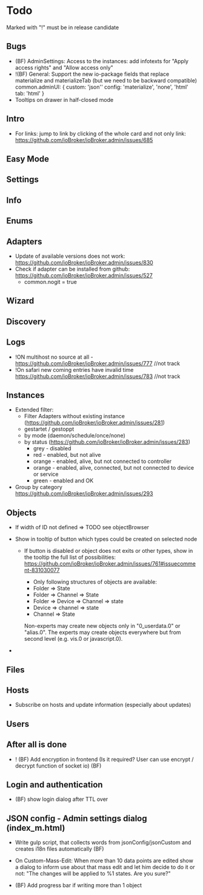 # Todo

Marked with "!" must be in release candidate

## Bugs
- (BF) AdminSettings: Access to the instances: add infotexts for "Apply access rights" and "Allow access only"
- !(BF) General: Support the new io-package fields that replace materialize and materializeTab (but we need to be backward compatible)
  common.adminUI: {
    custom: 'json''
    config: 'materialize', 'none', 'html'
    tab: 'html'
  }
- Tooltips on drawer in half-closed mode  

## Intro
- For links: jump to link by clicking of the whole card and not only link: https://github.com/ioBroker/ioBroker.admin/issues/685

## Easy Mode

## Settings

## Info

## Enums

## Adapters
- Update of available versions does not work: https://github.com/ioBroker/ioBroker.admin/issues/830
- Check if adapter can be installed from github: https://github.com/ioBroker/ioBroker.admin/issues/527
  - common.nogit = true

## Wizard

## Discovery
## Logs
- !ON multihost no source at all - https://github.com/ioBroker/ioBroker.admin/issues/777 //not track
- !On safari new coming entries have invalid time https://github.com/ioBroker/ioBroker.admin/issues/783 //not track

## Instances
- Extended filter: 
  - Filter Adapters without existing instance (https://github.com/ioBroker/ioBroker.admin/issues/281)
  - gestartet / gestoppt
  - by mode (daemon/schedule/once/none)
  - by status (https://github.com/ioBroker/ioBroker.admin/issues/283)
      - grey - disabled
      - red - enabled, but not alive
      - orange - enabled, alive, but not connected to controller
      - orange - enabled, alive, connected, but not connected to device or service
      - green - enabled and OK
- Group by category https://github.com/ioBroker/ioBroker.admin/issues/293

## Objects
- If width of ID not defined => TODO see objectBrowser
- Show in tooltip of button which types could be created on selected node
  - If button is disabled or object does not exits or other types, show in the tooltip the full list of possibilities: https://github.com/ioBroker/ioBroker.admin/issues/761#issuecomment-831030077
    - Only following structures of objects are available:
    - Folder => State
    - Folder => Channel => State
    - Folder => Device => Channel => state
    - Device => channel => state
    - Channel => State

    Non-experts may create new objects only in "0_userdata.0" or "alias.0".
    The experts may create objects everywhere but from second level (e.g. vis.0 or javascript.0).

-   


## Files

## Hosts
- Subscribe on hosts and update information (especially about updates)


## Users

## After all is done
- ! (BF) Add encryption in frontend (Is it required? User can use encrypt / decrypt function of socket io) (BF)

## Login and authentication
- (BF) show login dialog after TTL over

## JSON config - Admin settings dialog (index_m.html)
- Write gulp script, that collects words from jsonConfig/jsonCustom and creates i18n files automatically (BF)

- On Custom-Mass-Edit: When more than 10 data points are edited show a dialog to inform use about that mass edit and let him decide to do it or not: "The changes will be applied to %1 states. Are you sure?"
- (BF) Add progress bar if writing more than 1 object
<!-- - time - time picker
- date - date picker -->